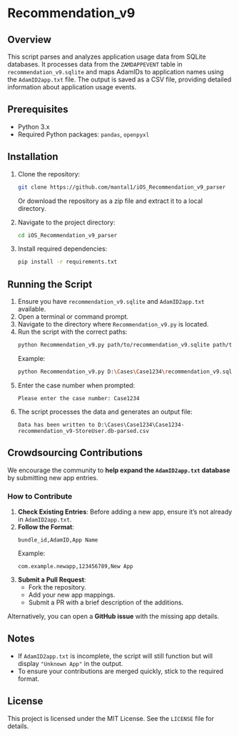# Recommendation_v9

## Overview
This script parses and analyzes application usage data from SQLite databases. It processes data from the `ZAMDAPPEVENT` table in `recommendation_v9.sqlite` and maps AdamIDs to application names using the `AdamID2app.txt` file. The output is saved as a CSV file, providing detailed information about application usage events.

## Prerequisites
- Python 3.x
- Required Python packages: `pandas`, `openpyxl`

## Installation
1. Clone the repository:
   ```sh
   git clone https://github.com/mantal1/iOS_Recommendation_v9_parser
   ```
   Or download the repository as a zip file and extract it to a local directory.

2. Navigate to the project directory:
   ```sh
   cd iOS_Recommendation_v9_parser
   ```

3. Install required dependencies:
   ```sh
   pip install -r requirements.txt
   ```

## Running the Script
1. Ensure you have `recommendation_v9.sqlite` and `AdamID2app.txt` available.
2. Open a terminal or command prompt.
3. Navigate to the directory where `Recommendation_v9.py` is located.
4. Run the script with the correct paths:
   ```sh
   python Recommendation_v9.py path/to/recommendation_v9.sqlite path/to/AdamID2app.txt
   ```
   Example:
   ```sh
   python Recommendation_v9.py D:\Cases\Case1234\recommendation_v9.sqlite D:\Cases\Case1234\AdamID2app.txt
   ```
5. Enter the case number when prompted:
   ```
   Please enter the case number: Case1234
   ```
6. The script processes the data and generates an output file:
   ```
   Data has been written to D:\Cases\Case1234\Case1234-recommendation_v9-StoreUser.db-parsed.csv
   ```

## Crowdsourcing Contributions
We encourage the community to **help expand the `AdamID2app.txt` database** by submitting new app entries.

### How to Contribute
1. **Check Existing Entries**: Before adding a new app, ensure it’s not already in `AdamID2app.txt`.
2. **Follow the Format**:
   ```
   bundle_id,AdamID,App Name
   ```
   Example:
   ```
   com.example.newapp,123456789,New App
   ```
3. **Submit a Pull Request**:
   - Fork the repository.
   - Add your new app mappings.
   - Submit a PR with a brief description of the additions.

Alternatively, you can open a **GitHub issue** with the missing app details.

## Notes
- If `AdamID2app.txt` is incomplete, the script will still function but will display `"Unknown App"` in the output.
- To ensure your contributions are merged quickly, stick to the required format.

## License
This project is licensed under the MIT License. See the `LICENSE` file for details.
